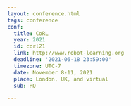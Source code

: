 ```yaml
---
layout: conference.html
tags: conference
conf:
  title: CoRL
  year: 2021
  id: corl21
  link: http://www.robot-learning.org
  deadline: '2021-06-18 23:59:00'
  timezone: UTC-7
  date: November 8-11, 2021
  place: London, UK, and virtual
  sub: RO

---
```

